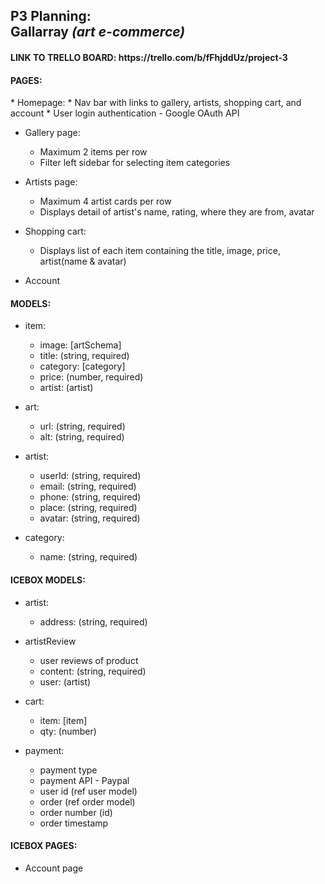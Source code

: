 <h2>P3 Planning:<br/>
Gallarray <i>(art e-commerce)</i></h2>

<h4>LINK TO TRELLO BOARD: https://trello.com/b/fFhjddUz/project-3</h4>

<h4>PAGES:</h4>
* Homepage:
    * Nav bar with links to gallery, artists, shopping cart, and account
    * User login authentication - Google OAuth API

* Gallery page:
    * Maximum 2 items per row
    * Filter left sidebar for selecting item categories

* Artists page:
    * Maximum 4 artist cards per row
    * Displays detail of artist's name, rating, where they are from, avatar

* Shopping cart:
    * Displays list of each item containing the title, image, price, artist(name & avatar)

* Account


<h4>MODELS:</h4>

* item:
    * image: [artSchema]
    * title: (string, required)
    * category: [category]
    * price: (number, required)
    * artist: (artist)

* art:
    * url: (string, required)
    * alt: (string, required)

* artist:
    * userId: (string, required)
    * email: (string, required)
    * phone: (string, required)
    * place: (string, required)
    * avatar: (string, required)

* category:
    * name: (string, required)


<h4>ICEBOX MODELS:</h4>

* artist:
    * address: (string, required)

* artistReview
    * user reviews of product
    * content: (string, required)
    * user: (artist)

* cart:
    * item: [item]
    * qty: (number)

* payment:
    * payment type
    * payment API - Paypal
    * user id (ref user model)
    * order (ref order model)
    * order number (id)
    * order timestamp


<h4>ICEBOX PAGES:</h4>

* Account page